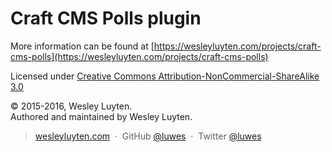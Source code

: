 # Craft CMS Polls plugin

More information can be found at [https://wesleyluyten.com/projects/craft-cms-polls](https://wesleyluyten.com/projects/craft-cms-polls)

Licensed under [Creative Commons Attribution-NonCommercial-ShareAlike 3.0](http://creativecommons.org/licenses/by-nc-sa/3.0/)

© 2015-2016, Wesley Luyten.  
Authored and maintained by Wesley Luyten.

> [wesleyluyten.com](https://wesleyluyten.com) &nbsp;&middot;&nbsp;
> GitHub [@luwes](https://github.com/luwes) &nbsp;&middot;&nbsp;
> Twitter [@luwes](https://twitter.com/luwes)